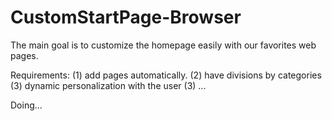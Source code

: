 # CustomStartPage-Browser

The main goal is to customize the homepage easily with our favorites web pages.


Requirements:
(1) add pages automatically.
(2) have divisions by categories
(3) dynamic personalization with the user
(3) ...


Doing...
